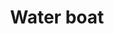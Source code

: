 ---
layout: image
title: Water boat
source: usa.gov
location: assets/img/waterboat.jpeg
alt-text: overhead shot of small row boat with passengers moving across clear water, from bottom to top
notes: ""
uses:
    - https://codepen.io/bnaolu/pen/YzNoqJw
---